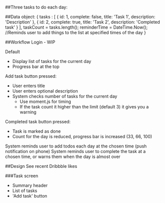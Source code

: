 ##Three tasks to do each day:

##Data object:
{
  tasks : [
    {
      id: 1,
      complete: false,
      title: 'Task 1',
      description: 'Description'
    },
    {
      id: 2,
      complete: true,
      title: 'Task 2',
      description: 'Completed task'
    }
  ],
  taskCount = tasks.length();
  reminderTime = DateTime.Now(); //Reminds user to add things to the list at specified times of the day
}

##Workflow
Login - WIP

Default
 - Display list of tasks for the current day
 - Progress bar at the top

Add task button pressed:
  - User enters title
  - User enters optional description
  - System checks number of tasks for the current day
    - Use moment.js for timing
    - If the task count it higher than the limit (default 3) it gives you a warning

Completed task button pressed:
  - Task is marked as done
  - Count for the day is reduced, progress bar is increased (33, 66, 100)

System reminds user to add todos each day at the chosen time (push notification on phone)
System reminds user to complete the task at a chosen time, or warns them when the day is almost over

##Design
See recent Dribbble likes

###Task screen
  - Summary header
  - List of tasks
  - 'Add task' button

